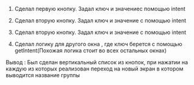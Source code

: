 1)	Сделал первую кнопку. Задал ключ и значениес помощью intent
 


2)	Сделал вторую кнопку. Задал ключ и значение  с помощью intent
 

3)	 Сделал вторую кнопку. Задал ключ и значение с помощью intent

4)	Сделал логику для другого окна , где ключ берется с помощью getIntent(Похожая логика стоит во всех остальных окнах)
 





Вывод : Был сделан вертикальный список из кнопок, при нажатии на каждую из которых реализован переход на новый экран в котором выводится
название группы
